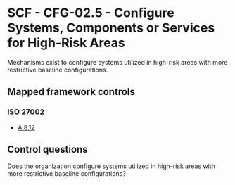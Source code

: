 # SCF - CFG-02.5 - Configure Systems, Components or Services for High-Risk Areas
Mechanisms exist to configure systems utilized in high-risk areas with more restrictive baseline configurations.
## Mapped framework controls
### ISO 27002
- [A.8.12](../iso27002/a-8.md#a812)
  
## Control questions
Does the organization configure systems utilized in high-risk areas with more restrictive baseline configurations?
  